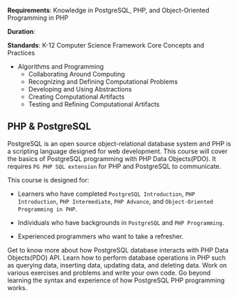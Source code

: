 **Requirements**: Knowledge in PostgreSQL, PHP, and Object-Oriented Programming in PHP 

**Duration**:

**Standards**: K-12 Computer Science Framework Core Concepts and Practices
* Algorithms and Programming
    - Collaborating Around Computing
    - Recognizing and Defining Computational Problems
    - Developing and Using Abstractions
    - Creating Computational Artifacts
    - Testing and Refining Computational Artifacts

## PHP & PostgreSQL

PostgreSQL is an open source object-relational database system and PHP is a scripting language designed for web development. This course will cover the basics of PostgreSQL programming with PHP Data Objects(PDO). It requires `PG PHP SQL extension` for PHP and PostgreSQL to communicate.

This course is designed for:

* Learners who have completed `PostgreSQL Introduction`, `PHP Introduction`, `PHP Intermediate`, `PHP Advance`, and `Object-Oriented Programming in PHP`.

* Individuals who have backgrounds in `PostgreSQL` and `PHP Programming`.

* Experienced programmers who want to take a refresher.

Get to know more about how PostgreSQL database interacts with PHP Data Objects(PDO) API. Learn how to perform database operations in PHP such as querying data, inserting data, updating data, and deleting data. Work on various exercises and problems and write your own code. Go beyond learning the syntax and experience of how PostgreSQL PHP programming works.
